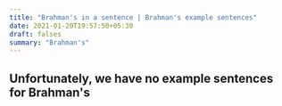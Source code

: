 ```yaml
---
title: "Brahman's in a sentence | Brahman's example sentences"
date: 2021-01-20T19:57:50+05:30
draft: falses
summary: "Brahman's"
---
```

## Unfortunately, we have no example sentences for Brahman's                 
